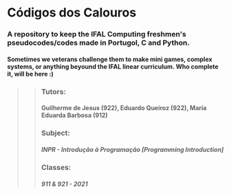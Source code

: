 # Códigos dos Calouros
### A repository to keep the IFAL Computing freshmen's pseudocodes/codes made in Portugol, C and Python.
#### Sometimes we veterans challenge them to make mini games, complex systems, or anything beyound the IFAL linear curriculum. Who complete it, will be here :)
>
>>### Tutors: 
>>#### Guilherme de Jesus (922), Eduardo Queiroz (922), Maria Eduarda Barbosa (912)
>>### Subject: 
>>##### INPR - Introdução à Programação [Programming Introduction]
>>### Classes:
>>##### 911 & 921 - 2021
